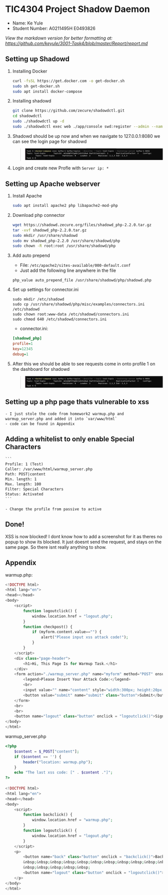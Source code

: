 # TIC4304 Project Shadow Daemon
- Name: Ke Yule
- Student Number: A0211495H E0493826

*View the markdown version for better formatting at:*   
*https://github.com/keyule/3001-Task4/blob/master/Report/report.md* 

## Setting up Shadowd

1. Installing Docker
    ``` bash
    curl -fsSL https://get.docker.com -o get-docker.sh
    sudo sh get-docker.sh
    sudo apt install docker-compose
    ```

2. Installing shadowd
    ``` bash
    git clone https://github.com/zecure/shadowdctl.git
    cd shadowdctl
    sudo ./shadowdctl up -d
    sudo ./shadowdctl exec web ./app/console swd:register --admin --name=test
    ```

3. Shadowd should be up now and when we navigate to 127.0.0.1:8080 we can see the login page for shadowd

    >![login](https://github.com/keyule/3001-Task4/blob/master/Report/Screenshots/leader.png?raw=true)

4. Login and create new Profle with `Server ip: *`


## Setting up Apache webserver

1. Install Apache
    ``` bash
    sudo apt install apache2 php libapache2-mod-php
    ```

2. Download php connector 

    ``` bash
    wget https://shadowd.zecure.org/files/shadowd_php-2.2.0.tar.gz
    tar -xvf shadowd_php-2.2.0.tar.gz
    sudo mkdir /usr/share/shadowd
    sudo mv shadowd_php-2.2.0 /usr/share/shadowd/php
    sudo chown -R root:root /usr/share/shadowd/php
    ```

3. Add auto prepend

   - File: `/etc/apache2/sites-available/000-default.conf`
   - Just add the following line anywhere in the file 
   ```
   php_value auto_prepend_file /usr/share/shadowd/php/shadowd.php
   ```

4. Set up settings for connector.ini

    ``` 
    sudo mkdir /etc/shadowd
    sudo cp /usr/share/shadowd/php/misc/examples/connectors.ini /etc/shadowd
    sudo chown root:www-data /etc/shadowd/connectors.ini
    sudo chmod 640 /etc/shadowd/connectors.ini
    ```

    - connector.ini: 
    ``` ini
    [shadowd_php]
    profile=1
    key=12345
    debug=1
    ```

5. After this we should be able to see requests come in onto profile 1 on the dashboard for shadowd

    >![login](https://github.com/keyule/3001-Task4/blob/master/Report/Screenshots/leader.png?raw=true)


## Setting up a php page thats vulnerable to xss

    - I just stole the code from homework2 warmup.php and warmup_server.php and added it into `var/www/html`
    - code can be found in Appendix


## Adding a whitelist to only enable Special Characters

    ```
    Profile: 1 (Test)
    Caller: /var/www/html/warmup_server.php
    Path: POST|content
    Min. length: 1
    Max. length: 100
    Filter: Special Characters
    Status: Activated
    ``` 

    - Change the profile from passive to active

## Done! 

XSS is now blocked!
I dont know how to add a screenshot for it as theres no popup to show its blocked. It just doesnt send the request, and stays on the same page. So there isnt really anything to show. 


## Appendix

warmup.php:
```php
<!DOCTYPE html>
<html lang="en">
<head></head>
<body>
    <script>
        function logoutclick() {
            window.location.href = "logout.php";
        }
        function checkpost() {
            if (myform.content.value=="") {
                alert("Please input xss attack code!");
            }
        }
    </script>
    <div class="page-header">
        <h1>Hi, This Page Is for Warmup Task.</h1>
    </div>
	<form action="./warmup_server.php" name="myform" method="POST" onsubmit="return checkpost();">
        <legend>Please Insert Your Attack Code:</legend>
        <br>
		<input value="" name="content" style="width:300px; height:20px;"/>
		<button value="submit" name="submit" class="button">Submit</button>
	</form>
    <br>
    <br>
    <button name="logout" class="button" onclick = "logoutclick()">Sign out</button>
</body>
</html>
```

warmup_server.php
```php
<?php
	$content = $_POST["content"];
    if ($content == '') {
        header("location: warmup.php");
    }
	echo "The last xss code: [" . $content ."]";
?>

<!DOCTYPE html>
<html lang="en">
<head></head>
<body>
    <script>
        function backclick() {
            window.location.href = "warmup.php";
        }
        function logoutclick() {
            window.location.href = "logout.php";
        }
    </script>
    <p>
        <button name="back" class="button" onclick = "backclick()">Back</button>
        &nbsp;&nbsp;&nbsp;&nbsp;&nbsp;&nbsp;&nbsp;&nbsp;&nbsp;&nbsp;&nbsp;&nbsp;&nbsp;
        &nbsp;&nbsp;&nbsp;&nbsp;&nbsp;
        <button name="logout" class="button" onclick = "logoutclick()">Sign out</button>
    </p>
</body>
</html>
```